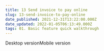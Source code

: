 ```yaml
---
title: 13 Send invoice to pay online
slug: 13-send-invoice-to-pay-online
date_published: 2021-12-31T13:22:00.000Z
date_updated: 2022-01-05T06:13:49.000Z
tags: 01. Basic feature quick walkthrough
---
```


Desktop versionMobile version
